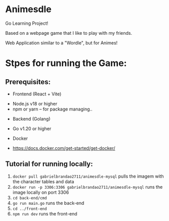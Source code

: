# Animesdle
Go Learning Project!

Based on a webpage game that I like to play with my friends.

Web Application similar to a "Wordle", but for Animes!

# Stpes for running the Game:

## Prerequisites:
* Frontend (React + Vite)
- Node.js v18 or higher
- npm or yarn – for package managing..

* Backend (Golang)
- Go v1.20 or higher

* Docker
- https://docs.docker.com/get-started/get-docker/

## Tutorial for running locally:
1. `docker pull gabrielbrandao2711/animesdle-mysql` pulls the imagem with the character tables and data
2. `docker run -p 3306:3306 gabrielbrandao2711/animesdle-mysql` runs the image locally on port 3306
3. `cd back-end/cmd`
4. `go run main.go` runs the back-end
5. `cd ../front-end`
6. `npm run dev` runs the front-end
